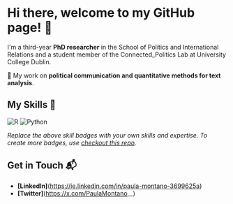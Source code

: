 # Hi there, welcome to my GitHub page! 👋

I'm a third-year **PhD researcher** in the School of Politics and International Relations and a student member of the Connected_Politics Lab at University College Dublin. 

🔭 My work on **political communication and quantitative methods for text analysis**.

## My Skills 🧠

![R]([https://img.shields.io/badge/-HTML-E34F26?style=flat-square&logo=html5&logoColor=white](https://img.shields.io/badge/R-276DC3?style=for-the-badge&logo=r&logoColor=white))
![Python]([https://img.shields.io/badge/-CSS-1572B6?style=flat-square&logo=css3&logoColor=white](https://img.shields.io/badge/Python-FFD43B?style=for-the-badge&logo=python&logoColor=blue))

*Replace the above skill badges with your own skills and expertise. To create more badges, use [checkout this repo](https://github.com/alexandresanlim/Badges4-README.md-Profile).*

## Get in Touch 📬

- **[LinkedIn]**(https://ie.linkedin.com/in/paula-montano-3699625a)
- **[Twitter]**(https://x.com/PaulaMontano__)


